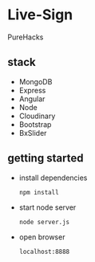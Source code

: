 Live-Sign
=========

PureHacks

## stack

* MongoDB
* Express
* Angular
* Node
* Cloudinary
* Bootstrap
* BxSlider


## getting started

* install dependencies
	```
	npm install
	```

* start node server
	```
	node server.js
	```

* open browser
	```
	localhost:8888
	```
